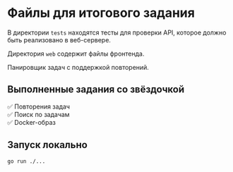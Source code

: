 # Файлы для итогового задания

В директории `tests` находятся тесты для проверки API, которое должно быть реализовано в веб-сервере.

Директория `web` содержит файлы фронтенда.

Панировщик задач с поддержкой повторений.

## Выполненные задания со звёздочкой
✅ Повторения задач  
✅ Поиск по задачам  
✅ Docker-образ

## Запуск локально

```bash
go run ./...
